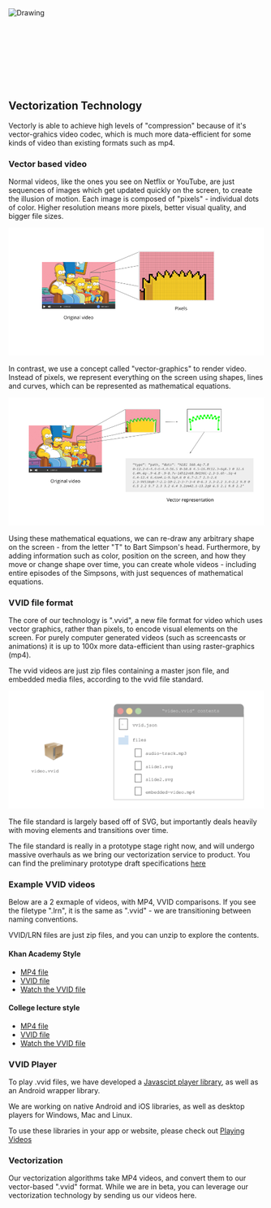 
<img src="../img/title.svg" alt="Drawing" style="height: 150px; display: block; margin: auto;"/>


## Vectorization Technology

Vectorly is able to achieve high levels of "compression" because of it's vector-grahics video codec, which is much more data-efficient for some kinds of video than existing formats such as mp4.


### Vector based video

Normal videos, like the ones you see on Netflix or YouTube, are just sequences of images which get updated quickly on the screen, to create the illusion of motion. Each image is composed of "pixels" - individual dots of color. Higher resolution means more pixels, better visual quality, and bigger file sizes.

![Pixel-Based](img/pixels.png)

In contrast, we use a concept called "vector-graphics" to render video. Instead of pixels, we represent everything on the screen using shapes, lines and curves, which can be represented as mathematical equations.


![Vector-Based](img/vector2.png)


Using these mathematical equations, we can re-draw any arbitrary shape on the screen - from the letter "T" to Bart Simpson's head. Furthermore, by adding information such as color, position on the screen, and how they move or change shape over time, you can create whole videos - including entire episodes of the Simpsons, with just sequences of mathematical equations.




### VVID file format


The core of our technology is ".vvid", a new file format for video which uses vector graphics, rather than pixels, to encode visual elements on the screen. For purely computer generated videos (such as screencasts or animations) it is up to 100x more data-efficient than using raster-graphics (mp4). 


The vvid videos are just zip files containing a master json file, and embedded media files, according to the vvid file standard.
 
 
 ![VVID](img/vvid.png)


The file standard is largely based off of SVG, but importantly deals heavily with moving elements and transitions over time.


The file standard is really in a prototype stage right now, and will undergo massive overhauls as we bring our vectorization service to product. You can find the preliminary prototype draft specifications [here](https://docs.google.com/document/d/1z4cqAmHZnFFYAt9elYkwj1z4_dywjA78BzOmQ_0liPc/edit?usp=sharing)


### Example VVID videos

Below are a 2 exmaple of videos, with MP4, VVID comparisons. If you see the filetype ".lrn", it is the same as ".vvid" - we are transitioning between naming conventions.

VVID/LRN files are just zip files, and you can unzip to explore the contents.

#### Khan Academy Style
* [MP4 file](https://www.vectorly.io/demo/1/khan.mp4)
* [VVID file](https://s3-us-west-2.amazonaws.com/vv-lrn-dist-public/khan-academy-style.lrn)
* [Watch the VVID file](https://api.vectorly.io/embed/demo/khan-academy-style)

#### College lecture style
* [MP4 file](https://drive.google.com/file/d/19rpC2lzKPhqgQCr-XArOnl5FUGv0NGZQ/view?usp=sharing)
* [VVID file](https://s3-us-west-2.amazonaws.com/vv-lrn-dist-public/coursera.lrn)
* [Watch the VVID file](https://api.vectorly.io/embed/demo/coursera)


### VVID Player

To play .vvid files, we have developed a [Javascipt player library](https://github.com/dotLearn/Vectorized-Video-Player-Javascript), as well as an Android wrapper library. 

We are working on native Android and iOS libraries, as well as desktop players for Windows, Mac and Linux.
 
 To use these libraries in your app or website, please check out [Playing Videos](playing.md)



### Vectorization

Our vectorization algorithms take MP4 videos, and convert them to our vector-based ".vvid" format. While we are in beta, you can leverage our vectorization technology by sending us our videos here.



